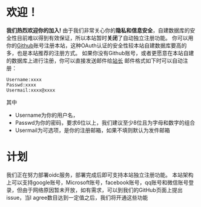 <!-- TITLE: 成为本站的一员！ -->
<!-- SUBTITLE: Guidelines on Register -->

# 欢迎！
**我们热烈欢迎你的加入!**
由于我们非常关心你的**隐私和信息安全**，自建数据库的安全性目前难以得到有效保证，所以本站暂时**关闭**了自动独立注册功能。
你可以用你的[Github](https://github.com)账号注册本站，这种OAuth认证的安全性较本站自建数据库要高的多，也是本站推荐的注册方式。
如果你没有Github账号，或者更愿意在本站自建的数据库上进行注册，你可以直接发送邮件给[站长](encofcomic@outlook.com)
邮件格式如下时可以自动注册：
```
Username:xxxx
Passwd:xxxx
Usermail:xxxx@xxxx
```
其中
- Username为你的用户名，
- Passwd为你的密码，要求6位以上，我们建议至少8位且为字母和数字的组合
- Usermail为可选项，是你的注册邮箱，如果不填则默认为发件邮箱

# 计划
我们正在努力部署oidc服务，部署完成后即可支持本站独立注册功能。
本站架构上可以支持google账号，Microsoft账号，facebook账号，qq账号和微信账号登录，但由于网络原因暂未开放，如有需求，可以到我们的GitHub页面上提出issue，当I agree数目达到一定值之后，我们将开通这些功能